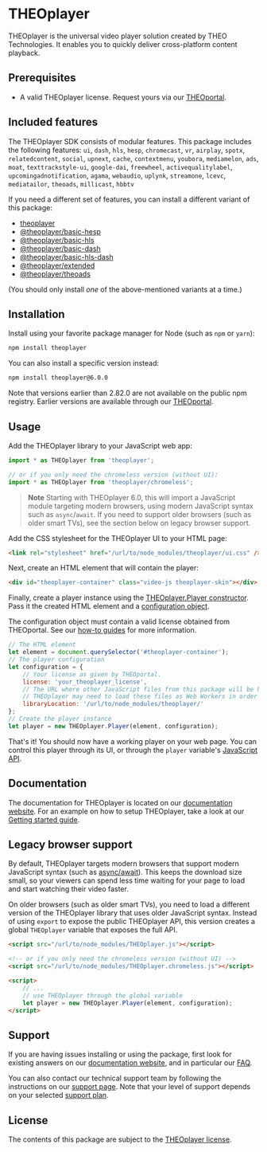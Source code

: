 # THEOplayer

THEOplayer is the universal video player solution created by THEO Technologies. It enables you to quickly deliver cross-platform content playback.

## Prerequisites

- A valid THEOplayer license. Request yours via our [THEOportal](https://portal.theoplayer.com).

## Included features

The THEOplayer SDK consists of modular features. This package includes the following features: `ui`, `dash`, `hls`, `hesp`, `chromecast`, `vr`, `airplay`, `spotx`, `relatedcontent`, `social`, `upnext`, `cache`, `contextmenu`, `youbora`, `mediamelon`, `ads`, `moat`, `texttrackstyle-ui`, `google-dai`, `freewheel`, `activequalitylabel`, `upcomingadnotification`, `agama`, `webaudio`, `uplynk`, `streamone`, `lcevc`, `mediatailor`, `theoads`, `millicast`, `hbbtv`

If you need a different set of features, you can install a different variant of this package:

- [theoplayer](https://www.npmjs.com/package/theoplayer)
- [@theoplayer/basic-hesp](https://www.npmjs.com/package/@theoplayer/basic-hesp)
- [@theoplayer/basic-hls](https://www.npmjs.com/package/@theoplayer/basic-hls)
- [@theoplayer/basic-dash](https://www.npmjs.com/package/@theoplayer/basic-dash)
- [@theoplayer/basic-hls-dash](https://www.npmjs.com/package/@theoplayer/basic-hls-dash)
- [@theoplayer/extended](https://www.npmjs.com/package/@theoplayer/extended)
- [@theoplayer/theoads](https://www.npmjs.com/package/@theoplayer/theoads)

(You should only install _one_ of the above-mentioned variants at a time.)

## Installation

Install using your favorite package manager for Node (such as `npm` or `yarn`):

```bash
npm install theoplayer
```

You can also install a specific version instead:

```bash
npm install theoplayer@6.0.0
```

Note that versions earlier than 2.82.0 are not available on the public npm registry.
Earlier versions are available through our [THEOportal](https://portal.theoplayer.com).

## Usage

Add the THEOplayer library to your JavaScript web app:

```javascript
import * as THEOplayer from 'theoplayer';

// or if you only need the chromeless version (without UI):
import * as THEOplayer from 'theoplayer/chromeless';
```

> **Note**
> Starting with THEOplayer 6.0, this will import a JavaScript module targeting modern browsers, using modern JavaScript syntax such as `async`/`await`.
> If you need to support older browsers (such as older smart TVs), see the section below on legacy browser support.

Add the CSS stylesheet for the THEOplayer UI to your HTML page:

```html
<link rel="stylesheet" href="/url/to/node_modules/theoplayer/ui.css" />
```

Next, create an HTML element that will contain the player:

```html
<div id="theoplayer-container" class="video-js theoplayer-skin"></div>
```

Finally, create a player instance using the [THEOplayer.Player constructor](https://www.theoplayer.com/docs/theoplayer/v6/api-reference/web/classes/Player.html).
Pass it the created HTML element and a [configuration object](https://www.theoplayer.com/docs/theoplayer/v6/api-reference/web/interfaces/PlayerConfiguration.html).

The configuration object must contain a valid license obtained from THEOportal. See our [how-to guides](https://www.theoplayer.com/docs/theoplayer/how-to-guides/license/introduction/#web-and-chromecast-sdk) for more information.

```javascript
// The HTML element
let element = document.querySelector('#theoplayer-container');
// The player configuration
let configuration = {
    // Your license as given by THEOportal.
    license: 'your_theoplayer_license',
    // The URL where other JavaScript files from this package will be hosted on your web server.
    // THEOplayer may need to load these files as Web Workers in order to play certain streams.
    libraryLocation: '/url/to/node_modules/theoplayer/'
};
// Create the player instance
let player = new THEOplayer.Player(element, configuration);
```

That's it! You should now have a working player on your web page.
You can control this player through its UI, or through the `player` variable's [JavaScript API](https://www.theoplayer.com/docs/theoplayer/v6/api-reference/web/classes/Player.html).

## Documentation

The documentation for THEOplayer is located on our [documentation website](https://www.theoplayer.com/docs/).
For an example on how to setup THEOplayer, take a look at our [Getting started guide](https://www.theoplayer.com/docs/theoplayer/getting-started/sdks/web/getting-started/).

## Legacy browser support

By default, THEOplayer targets modern browsers that support modern JavaScript syntax (such as [async/await](https://caniuse.com/async-functions)). This keeps the download size small, so your viewers can spend less time waiting for your page to load and start watching their video faster.

On older browsers (such as older smart TVs), you need to load a different version of the THEOplayer library that uses older JavaScript syntax. Instead of using `export` to expose the public THEOplayer API, this version creates a global `THEOplayer` variable that exposes the full API.

```html
<script src="/url/to/node_modules/THEOplayer.js"></script>

<!-- or if you only need the chromeless version (without UI) -->
<script src="/url/to/node_modules/THEOplayer.chromeless.js"></script>

<script>
    // ...
    // use THEOplayer through the global variable
    let player = new THEOplayer.Player(element, configuration);
</script>
```

## Support

If you are having issues installing or using the package, first look for existing answers on our [documentation website](https://www.theoplayer.com/docs/),
and in particular our [FAQ](https://www.theoplayer.com/docs/theoplayer/faq/).

You can also contact our technical support team by following the instructions on our [support page](https://www.theoplayer.com/docs/theoplayer/faq/).
Note that your level of support depends on your selected [support plan](https://www.theoplayer.com/supportplans).

## License

The contents of this package are subject to the [THEOplayer license](https://www.theoplayer.com/terms).
